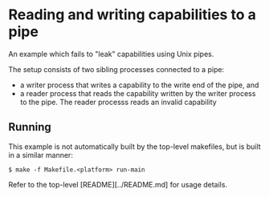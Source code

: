 # Reading and writing capabilities to a pipe

An example which fails to "leak" capabilities using Unix pipes.

The setup consists of two sibling processes connected to a pipe:
  * a writer process that writes a capability to the write end of the pipe, and
  * a reader process that reads the capability written by the writer process
    to the pipe. The reader processs reads an invalid capability

## Running

This example is not automatically built by the top-level makefiles, but is
built in a similar manner:

```
$ make -f Makefile.<platform> run-main
```

Refer to the top-level [README][../README.md] for usage details.
